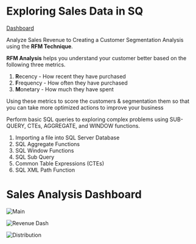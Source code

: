 # Exploring Sales Data in SQ

[Dashboard](https://public.tableau.com/app/profile/kishan7163/viz/SalesDashboard_16548903554640/Main)

Analyze Sales Revenue to Creating a Customer Segmentation Analysis using the **RFM Technique**.

**RFM Analysis** helps you understand your customer better based on the following three metrics.

1. **R**ecency - How recent they have purchased
2. **F**requency - How often they have purchased
3. **M**onetary - How much they have spent

Using these metrics to score the customers & segmentation them so that you can take more optimized actions to improve your business

Perform basic SQL queries to exploring complex problems using SUB-QUERY, CTEs, AGGREGATE, and WINDOW functions.
1. Importing a file into SQL Server Database
2. SQL Aggregate Functions
3. SQL Window Functions
4. SQL Sub Query
5. Common Table Expressions (CTEs)
6. SQL XML Path Function

# Sales Analysis Dashboard

![Main](https://user-images.githubusercontent.com/102408608/173192908-9a89b7af-9661-41c1-a084-c8a724072654.png)

![Revenue Dash](https://user-images.githubusercontent.com/102408608/173192958-e7917b39-9e4c-4a30-8007-c80320d2971f.png)

![Distribution](https://user-images.githubusercontent.com/102408608/173192966-e0028fa4-72af-4929-8de5-c539141bedc8.png)
